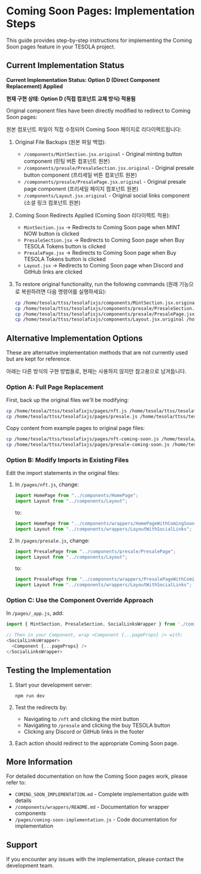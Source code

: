 # Coming Soon Pages: Implementation Steps

This guide provides step-by-step instructions for implementing the Coming Soon pages feature in your TESOLA project.

## Current Implementation Status

**Current Implementation Status: Option D (Direct Component Replacement) Applied**

**현재 구현 상태: Option D (직접 컴포넌트 교체 방식) 적용됨**

Original component files have been directly modified to redirect to Coming Soon pages:

원본 컴포넌트 파일이 직접 수정되어 Coming Soon 페이지로 리다이렉트됩니다:

1. Original File Backups (원본 파일 백업): 
   - `/components/MintSection.jsx.original` - Original minting button component (민팅 버튼 컴포넌트 원본)
   - `/components/presale/PresaleSection.jsx.original` - Original presale button component (프리세일 버튼 컴포넌트 원본)
   - `/components/presale/PresalePage.jsx.original` - Original presale page component (프리세일 페이지 컴포넌트 원본)
   - `/components/Layout.jsx.original` - Original social links component (소셜 링크 컴포넌트 원본)

2. Coming Soon Redirects Applied (Coming Soon 리다이렉트 적용):
   - `MintSection.jsx` → Redirects to Coming Soon page when MINT NOW button is clicked
   - `PresaleSection.jsx` → Redirects to Coming Soon page when Buy TESOLA Tokens button is clicked
   - `PresalePage.jsx` → Redirects to Coming Soon page when Buy TESOLA Tokens button is clicked
   - `Layout.jsx` → Redirects to Coming Soon page when Discord and GitHub links are clicked

3. To restore original functionality, run the following commands (원래 기능으로 복원하려면 다음 명령어를 실행하세요):
   ```bash
   cp /home/tesola/ttss/tesolafixjs/components/MintSection.jsx.original /home/tesola/ttss/tesolafixjs/components/MintSection.jsx
   cp /home/tesola/ttss/tesolafixjs/components/presale/PresaleSection.jsx.original /home/tesola/ttss/tesolafixjs/components/presale/PresaleSection.jsx
   cp /home/tesola/ttss/tesolafixjs/components/presale/PresalePage.jsx.original /home/tesola/ttss/tesolafixjs/components/presale/PresalePage.jsx
   cp /home/tesola/ttss/tesolafixjs/components/Layout.jsx.original /home/tesola/ttss/tesolafixjs/components/Layout.jsx
   ```

## Alternative Implementation Options

These are alternative implementation methods that are not currently used but are kept for reference.

아래는 다른 방식의 구현 방법들로, 현재는 사용하지 않지만 참고용으로 남겨둡니다.

### Option A: Full Page Replacement

First, back up the original files we'll be modifying:

```bash
cp /home/tesola/ttss/tesolafixjs/pages/nft.js /home/tesola/ttss/tesolafixjs/pages/nft.js.bak
cp /home/tesola/ttss/tesolafixjs/pages/presale.js /home/tesola/ttss/tesolafixjs/pages/presale.js.bak
```

Copy content from example pages to original page files:

```bash
cp /home/tesola/ttss/tesolafixjs/pages/nft-coming-soon.js /home/tesola/ttss/tesolafixjs/pages/nft.js
cp /home/tesola/ttss/tesolafixjs/pages/presale-coming-soon.js /home/tesola/ttss/tesolafixjs/pages/presale.js
```

### Option B: Modify Imports in Existing Files

Edit the import statements in the original files:

1. In `/pages/nft.js`, change:
   ```javascript
   import HomePage from "../components/HomePage";
   import Layout from "../components/Layout";
   ```
   to:
   ```javascript
   import HomePage from "../components/wrappers/HomePageWithComingSoonMint";
   import Layout from "../components/wrappers/LayoutWithSocialLinks";
   ```

2. In `/pages/presale.js`, change:
   ```javascript
   import PresalePage from "../components/presale/PresalePage";
   import Layout from "../components/Layout";
   ```
   to:
   ```javascript
   import PresalePage from "../components/wrappers/PresalePageWithComingSoon";
   import Layout from "../components/wrappers/LayoutWithSocialLinks";
   ```

### Option C: Use the Component Override Approach

In `/pages/_app.js`, add:

```javascript
import { MintSection, PresaleSection, SocialLinksWrapper } from './coming-soon-implementation';

// Then in your Component, wrap <Component {...pageProps} /> with:
<SocialLinksWrapper>
  <Component {...pageProps} />
</SocialLinksWrapper>
```

## Testing the Implementation

1. Start your development server:
   ```bash
   npm run dev
   ```

2. Test the redirects by:
   - Navigating to `/nft` and clicking the mint button
   - Navigating to `/presale` and clicking the buy TESOLA button
   - Clicking any Discord or GitHub links in the footer

3. Each action should redirect to the appropriate Coming Soon page.

## More Information

For detailed documentation on how the Coming Soon pages work, please refer to:

- `COMING_SOON_IMPLEMENTATION.md` - Complete implementation guide with details
- `/components/wrappers/README.md` - Documentation for wrapper components
- `/pages/coming-soon-implementation.js` - Code documentation for implementation

## Support

If you encounter any issues with the implementation, please contact the development team.